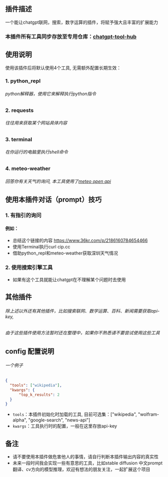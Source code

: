 ## 插件描述
一个能让chatgpt联网，搜索，数字运算的插件，将赋予强大且丰富的扩展能力  
### 本插件所有工具同步存放至专用仓库：[chatgpt-tool-hub](https://github.com/goldfishh/chatgpt-tool-hub)
  
  
## 使用说明
使用该插件后将默认使用4个工具, 无需额外配置长期生效： 
### 1. python_repl  
###### python解释器，使用它来解释执行python指令
  
### 2. requests
###### 往往用来获取某个网站具体内容

### 3. terminal
###### 在你运行的电脑里执行shell命令

### 4. meteo-weather
###### 回答你有关天气的询问, 本工具使用了[meteo open api](https://open-meteo.com/)


## 使用本插件对话（prompt）技巧 
### 1. 有指引的询问 
#### 例如：
- 总结这个链接的内容 https://www.36kr.com/p/2186160784654466 
- 使用Terminal执行curl cip.cc 
- 借助python_repl和meteo-weather获取深圳天气情况 
  
### 2. 使用搜索引擎工具
- 如果有这个工具就能让chatgpt在不理解某个问题时去使用  
  
  
## 其他插件
###### 除上述以外还有其他插件，比如搜索联网、数学运算、百科、新闻需要获取api-key, 
###### 由于这些插件使用方法暂时还在整理中，如果你不熟悉请不要尝试使用这些工具


## config 配置说明
###### 一个例子
```json
{
  "tools": ["wikipedia"],
  "kwargs": {
      "top_k_results": 2
  }
}
```
- `tools`：本插件初始化时加载的工具, 目前可选集：["wikipedia", "wolfram-alpha", "google-search", "news-api"]
- `kwargs`：工具执行时的配置，一般在这里存放api-key
  
  
## 备注
- 请不要使用本插件做危害他人的事情，请自行判断本插件输出内容的真实性
- 未来一段时间我会实现一些有意思的工具，比如stable diffusion 中文prompt翻译、cv方向的模型推理，欢迎有想法的朋友关注，一起扩展这个项目
